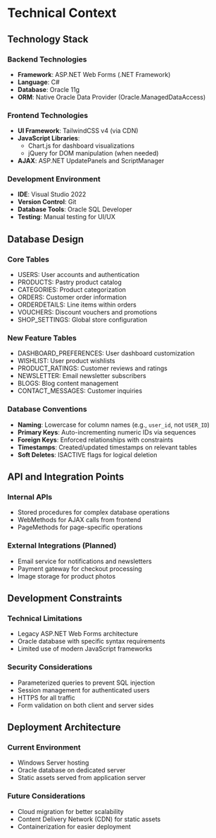 # Technical Context

## Technology Stack

### Backend Technologies
- **Framework**: ASP.NET Web Forms (.NET Framework)
- **Language**: C#
- **Database**: Oracle 11g
- **ORM**: Native Oracle Data Provider (Oracle.ManagedDataAccess)

### Frontend Technologies
- **UI Framework**: TailwindCSS v4 (via CDN)
- **JavaScript Libraries**: 
  - Chart.js for dashboard visualizations
  - jQuery for DOM manipulation (when needed)
- **AJAX**: ASP.NET UpdatePanels and ScriptManager

### Development Environment
- **IDE**: Visual Studio 2022
- **Version Control**: Git
- **Database Tools**: Oracle SQL Developer
- **Testing**: Manual testing for UI/UX

## Database Design

### Core Tables
- USERS: User accounts and authentication
- PRODUCTS: Pastry product catalog
- CATEGORIES: Product categorization
- ORDERS: Customer order information
- ORDERDETAILS: Line items within orders
- VOUCHERS: Discount vouchers and promotions
- SHOP_SETTINGS: Global store configuration

### New Feature Tables
- DASHBOARD_PREFERENCES: User dashboard customization
- WISHLIST: User product wishlists
- PRODUCT_RATINGS: Customer reviews and ratings
- NEWSLETTER: Email newsletter subscribers
- BLOGS: Blog content management
- CONTACT_MESSAGES: Customer inquiries

### Database Conventions
- **Naming**: Lowercase for column names (e.g., `user_id`, not `USER_ID`)
- **Primary Keys**: Auto-incrementing numeric IDs via sequences
- **Foreign Keys**: Enforced relationships with constraints
- **Timestamps**: Created/updated timestamps on relevant tables
- **Soft Deletes**: ISACTIVE flags for logical deletion

## API and Integration Points

### Internal APIs
- Stored procedures for complex database operations
- WebMethods for AJAX calls from frontend
- PageMethods for page-specific operations

### External Integrations (Planned)
- Email service for notifications and newsletters
- Payment gateway for checkout processing
- Image storage for product photos

## Development Constraints

### Technical Limitations
- Legacy ASP.NET Web Forms architecture
- Oracle database with specific syntax requirements
- Limited use of modern JavaScript frameworks

### Security Considerations
- Parameterized queries to prevent SQL injection
- Session management for authenticated users
- HTTPS for all traffic
- Form validation on both client and server sides

## Deployment Architecture

### Current Environment
- Windows Server hosting
- Oracle database on dedicated server
- Static assets served from application server

### Future Considerations
- Cloud migration for better scalability
- Content Delivery Network (CDN) for static assets
- Containerization for easier deployment 